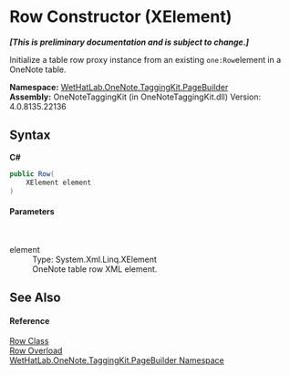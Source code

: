 # Row Constructor (XElement)
 _**\[This is preliminary documentation and is subject to change.\]**_

Initialize a table row proxy instance from an existing `one:Row`element in a OneNote table.

**Namespace:**&nbsp;<a href="56352230-71f2-f4b7-63a8-983965663af5.md">WetHatLab.OneNote.TaggingKit.PageBuilder</a><br />**Assembly:**&nbsp;OneNoteTaggingKit (in OneNoteTaggingKit.dll) Version: 4.0.8135.22136

## Syntax

**C#**<br />
``` C#
public Row(
	XElement element
)
```


#### Parameters
&nbsp;<dl><dt>element</dt><dd>Type: System.Xml.Linq.XElement<br />OneNote table row XML element.</dd></dl>

## See Also


#### Reference
<a href="f05be1a3-e029-f22c-2aa9-fdd4596fe0b4.md">Row Class</a><br /><a href="dff0139f-9fe3-6a11-2ae0-e59b0a99d9c1.md">Row Overload</a><br /><a href="56352230-71f2-f4b7-63a8-983965663af5.md">WetHatLab.OneNote.TaggingKit.PageBuilder Namespace</a><br />
